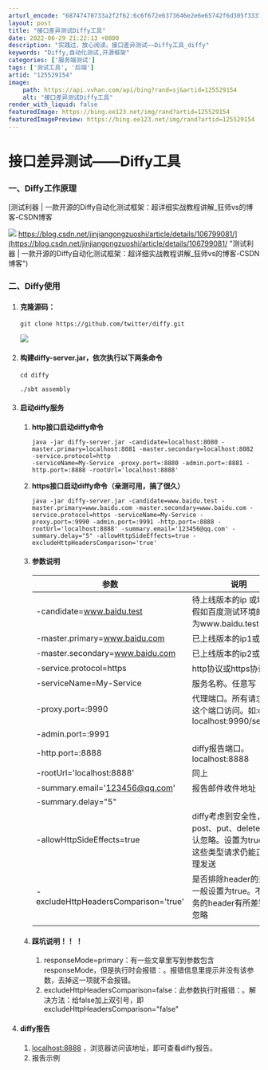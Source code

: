 ```yaml
---
arturl_encode: "68747470733a2f2f62:6c6f672e6373646e2e6e65742f6d305f33373531383431332f:61727469636c652f64657461696c732f313235353239313534"
layout: post
title: "接口差异测试Diffy工具"
date: 2022-06-29 21:22:13 +0800
description: "实践过，放心阅读。接口差异测试——Diffy工具_diffy"
keywords: "Diffy,自动化测试,开源框架"
categories: ['服务端测试']
tags: ['测试工具', '后端']
artid: "125529154"
image:
    path: https://api.vvhan.com/api/bing?rand=sj&artid=125529154
    alt: "接口差异测试Diffy工具"
render_with_liquid: false
featuredImage: https://bing.ee123.net/img/rand?artid=125529154
featuredImagePreview: https://bing.ee123.net/img/rand?artid=125529154
---
```


# 接口差异测试——Diffy工具

### 一、Diffy工作原理

[测试利器 | 一款开源的Diffy自动化测试框架：超详细实战教程讲解\_狂师vs的博客-CSDN博客

![](https://i-blog.csdnimg.cn/blog_migrate/27812982629cca34770ca5338c8019c0.png)
https://blog.csdn.net/jinjiangongzuoshi/article/details/106799081/](https://blog.csdn.net/jinjiangongzuoshi/article/details/106799081/ "测试利器 | 一款开源的Diffy自动化测试框架：超详细实战教程讲解_狂师vs的博客-CSDN博客")

### 二、Diffy使用

1. #### 克隆源码：

   ```
   git clone https://github.com/twitter/diffy.git
   ```

   ![](https://i-blog.csdnimg.cn/blog_migrate/85461d88fc4f7136a617b2a0268b5aae.png)
2. #### 构建diffy-server.jar，依次执行以下两条命令

   ```
   cd diffy

   ./sbt assembly
   ```
3. #### 启动diffy服务

   1. **http接口启动diffy命令**

      ```
      java -jar diffy-server.jar -candidate=localhost:8080 -master.primary=localhost:8081 -master.secondary=localhost:8082 -service.protocol=http
      -serviceName=My-Service -proxy.port=:8880 -admin.port=:8881 -http.port=:8888 -rootUrl='localhost:8888'
      ```
   2. **https接口启动diffy命令（亲测可用，搞了很久）**

      ```
      java -jar diffy-server.jar -candidate=www.baidu.test -master.primary=www.baidu.com -master.secondary=www.baidu.com -service.protocol=https -serviceName=My-Service -proxy.port=:9990 -admin.port=:9991 -http.port=:8888 -rootUrl='localhost:8888' -summary.email='123456@qq.com' -summary.delay="5" -allowHttpSideEffects=true -excludeHttpHeadersComparison='true'
      ```
   3. #### 参数说明

      | 参数 | 说明 |
      | --- | --- |
      | -candidate=www.baidu.test | 待上线版本的ip 或域名 。  假如百度测试环境的host为www.baidu.test |
      | -master.primary=www.baidu.com | 已上线版本的ip1或域名1 |
      | -master.secondary=www.baidu.com | 已上线版本的ip2或域名2 |
      | -service.protocol=https | http协议或https协议 |
      | -serviceName=My-Service | 服务名称。任意写 |
      | -proxy.port=:9990 | 代理端口。所有请求应从这个端口访问。如:curl localhost:9990/search/1 |
      | -admin.port=:9991 |  |
      | -http.port=:8888 | diffy报告端口。localhost:8888 |
      | -rootUrl='localhost:8888' | 同上 |
      | -summary.email='123456@qq.com' | 报告邮件收件地址 |
      | -summary.delay="5" |  |
      | -allowHttpSideEffects=true | diffy考虑到安全性，post、put、delete请求默认忽略。设置为true可使这些类型请求仍能正常代理发送 |
      | -excludeHttpHeadersComparison='true' | 是否排除header的差异。一般设置为true。不同服务的header有所差别，可忽略 |
      |  |  |
   4. #### 踩坑说明！！ ！

      1. responseMode=primary：有一些文章里写到参数包含responseMode，但是执行时会报错：。报错信息里提示并没有该参数，去掉这一项就不会报错。
      2. excludeHttpHeadersComparison=false：此参数执行时报错：。解决方法：给false加上双引号，即excludeHttpHeadersComparison="false"
4. #### diffy报告

   1. [localhost:8888](http://localhost:8888 "localhost:8888")
      ，浏览器访问该地址，即可查看diffy报告。
   2. 报告示例